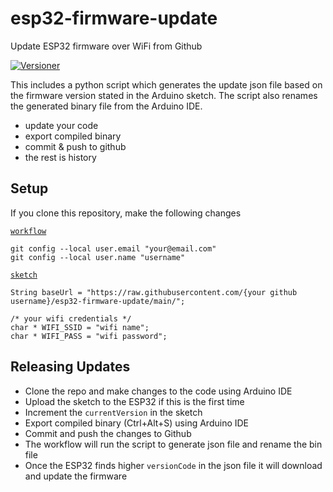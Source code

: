 # esp32-firmware-update
Update ESP32 firmware over WiFi from Github

[![Versioner](https://github.com/Hadi-pryor/Wifi_Module/actions/workflows/main.yml/badge.svg)](https://github.com/Hadi-pryor/Wifi_Module/actions/workflows/main.yml)

This includes a python script which generates the update json file based on the firmware version stated in the Arduino sketch.
The script also renames the generated binary file from the Arduino IDE.

- update your code
- export compiled binary
- commit & push to github
- the rest is history

## Setup
If you clone this repository, make the following changes

[`workflow`](./.github/workflows/main.yml)
```
git config --local user.email "your@email.com"
git config --local user.name "username"
```

[`sketch`](./esp32-firmware-update.ino)

```
String baseUrl = "https://raw.githubusercontent.com/{your github username}/esp32-firmware-update/main/";

/* your wifi credentials */
char * WIFI_SSID = "wifi name";
char * WIFI_PASS = "wifi password";
```

## Releasing Updates
- Clone the repo and make changes to the code using Arduino IDE
- Upload the sketch to the ESP32 if this is the first time
- Increment the `currentVersion` in the sketch
- Export compiled binary (Ctrl+Alt+S) using Arduino IDE
- Commit and push the changes to Github
- The workflow will run the script to generate json file and rename the bin file
- Once the ESP32 finds higher `versionCode` in the json file it will download and update the firmware
